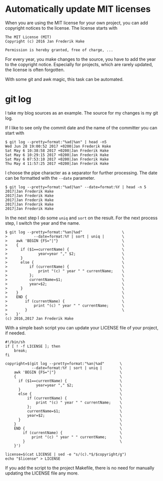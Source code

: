 # Automatically update MIT licenses 

When you are using the MIT license for your own project, you can add copyright notices to the license.
The license starts with

```nohighlight
The MIT License (MIT)
Copyright (c) 2016 Jan Frederik Hake

Permission is hereby granted, free of charge, ...
```

For every year, you make changes to the source, you have to add the year to the copyright notice.
Especially for projects, which are rarely updated, the license is often forgotten.

With some git and awk magic, this task can be automated.
<!--more-->

# git log

I take my blog sources as an example.
The source for my changes is my git log.

If I like to see only the commit date and the name of the committer you can start with

```
$ git log --pretty=format:"%ad|%an" | head -n5
Wed Jun 28 19:00:52 2017 +0200|Jan Frederik Hake
Sat May 6 10:38:58 2017 +0200|Jan Frederik Hake
Sat May 6 10:29:15 2017 +0200|Jan Frederik Hake
Sat May 6 07:53:10 2017 +0200|Jan Frederik Hake
Thu May 4 11:57:25 2017 +0200|Jan Frederik Hake
```
   
I choose the pipe character as a separator for further processing.
The date can be formatted with the `--date` parameter.

    $ git log --pretty=format:"%ad|%an" --date=format:%Y | head -n 5
    2017|Jan Frederik Hake
    2017|Jan Frederik Hake
    2017|Jan Frederik Hake
    2017|Jan Frederik Hake
    2017|Jan Frederik Hake

In the next step I do some `uniq` and `sort` on the result. 
For the next process step, I switch the year and the name.

    $ git log --pretty=format:"%an|%ad"                  \
    >            --date=format:%Y | sort | uniq |        \
    >    awk 'BEGIN {FS="|"}                             \
    >    {                                               \
    >      if ($1==currentName) {                        \
    >              year=year "," $2;                     \
    >      }                                             \
    >      else {                                        \
    >          if (currentName) {                        \
    >              print "(c) " year " " currentName;    \
    >          };                                        \
    >          currentName=$1;                           \
    >          year=$2;                                  \
    >      }                                             \
    >    }                                               \
    >    END {                                           \
    >        if (currentName) {                          \
    >            print "(c) " year " " currentName;      \
    >        }                                           \
    >    }' 
    (c) 2016,2017 Jan Frederik Hake 

With a simple bash script you can update your LICENSE file of your project, if needed.

    #!/bin/sh
    if [ ! -f LICENSE ]; then
        break; 
    fi
    
    copyright=$(git log --pretty=format:"%an|%ad"       \
                --date=format:%Y | sort | uniq |        \
        awk 'BEGIN {FS="|"}                             \
        {                                               \
          if ($1==currentName) {                        \
                  year=year "," $2;                     \
          }                                             \
          else {                                        \
              if (currentName) {                        \
                  print "(c) " year " " currentName;    \
              };                                        \
              currentName=$1;                           \
              year=$2;                                  \
          }                                             \
        }                                               \
        END {                                           \
            if (currentName) {                          \
                print "(c) " year " " currentName;      \
            }                                           \
        }')
    
    license=$(cat LICENSE | sed -e "s/(c).*$/$copyright/g")
    echo "$license" > LICENSE

If you add the script to the project Makefile, there is no need for manually updating the LICENSE file any more.
